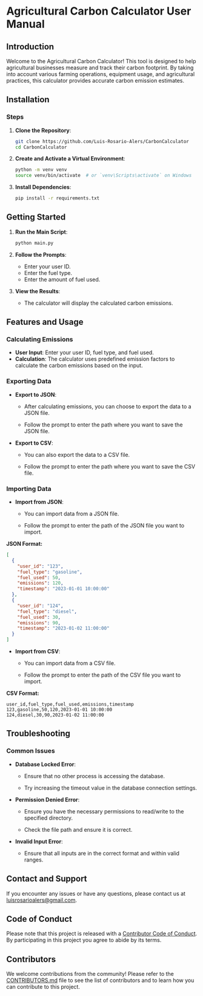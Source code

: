 # Agricultural Carbon Calculator User Manual

## Introduction

Welcome to the Agricultural Carbon Calculator! This tool is designed to help agricultural businesses measure and track their carbon footprint. By taking into account various farming operations, equipment usage, and agricultural practices, this calculator provides accurate carbon emission estimates.

## Installation

### Steps

1. **Clone the Repository**:

    ```bash
    git clone https://github.com/Luis-Rosario-Alers/CarbonCalculator
    cd CarbonCalculator
    ```

2. **Create and Activate a Virtual Environment**:

    ```bash
    python -m venv venv
    source venv/bin/activate  # or `venv\Scripts\activate` on Windows
    ```

3. **Install Dependencies**:

    ```bash
    pip install -r requirements.txt
    ```

## Getting Started

1. **Run the Main Script**:

    ```bash
    python main.py
    ```

2. **Follow the Prompts**:
    - Enter your user ID.
    - Enter the fuel type.
    - Enter the amount of fuel used.

3. **View the Results**:
    - The calculator will display the calculated carbon emissions.

## Features and Usage

### Calculating Emissions

- **User Input**: Enter your user ID, fuel type, and fuel used.
- **Calculation**: The calculator uses predefined emission factors to calculate the carbon emissions based on the input.

### Exporting Data

- **Export to JSON**:
  - After calculating emissions, you can choose to export the data to a JSON file.

  - Follow the prompt to enter the path where you want to save the JSON file.

- **Export to CSV**:
  - You can also export the data to a CSV file.

  - Follow the prompt to enter the path where you want to save the CSV file.

### Importing Data

- **Import from JSON**:
  - You can import data from a JSON file.

  - Follow the prompt to enter the path of the JSON file you want to import.

**JSON Format:**

```json
[
  {
    "user_id": "123",
    "fuel_type": "gasoline",
    "fuel_used": 50,
    "emissions": 120,
    "timestamp": "2023-01-01 10:00:00"
  },
  {
    "user_id": "124",
    "fuel_type": "diesel",
    "fuel_used": 30,
    "emissions": 90,
    "timestamp": "2023-01-02 11:00:00"
  }
]
```

- **Import from CSV**:
  - You can import data from a CSV file.

  - Follow the prompt to enter the path of the CSV file you want to import.

**CSV Format:**

```csv
user_id,fuel_type,fuel_used,emissions,timestamp
123,gasoline,50,120,2023-01-01 10:00:00
124,diesel,30,90,2023-01-02 11:00:00
```

## Troubleshooting

### Common Issues

- **Database Locked Error**:
  - Ensure that no other process is accessing the database.

  - Try increasing the timeout value in the database connection settings.

- **Permission Denied Error**:
  - Ensure you have the necessary permissions to read/write to the specified directory.

  - Check the file path and ensure it is correct.

- **Invalid Input Error**:
  - Ensure that all inputs are in the correct format and within valid ranges.

## Contact and Support

If you encounter any issues or have any questions, please contact us at [luisrosarioalers@gmail.com](luisrosarioalers@gmail.com).

## Code of Conduct

Please note that this project is released with a [Contributor Code of Conduct](CODE_OF_CONDUCT.md). By participating in this project you agree to abide by its terms.

## Contributors

We welcome contributions from the community! Please refer to the [CONTRIBUTORS.md](CONTRIBUTORS.md) file to see the list of contributors and to learn how you can contribute to this project.
